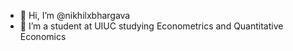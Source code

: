 - 👋 Hi, I’m @nikhilxbhargava
- 👀 I’m a student at UIUC studying Econometrics and Quantitative Economics

<!---
nikhilxbhargava/nikhilxbhargava is a ✨ special ✨ repository because its `README.md` (this file) appears on your GitHub profile.
You can click the Preview link to take a look at your changes.
--->
